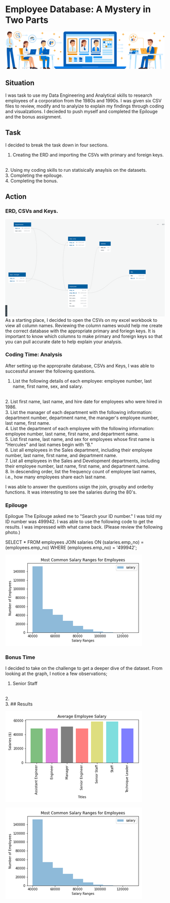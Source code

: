 # Employee Database: A Mystery in Two Parts

![Employee_Database](https://github.com/llhabers/sql-challenge/blob/main/EmployeeSQL/employee_database.svg)

## Situation
I was task to use my Data Engineering and Analytical skills to research employees of a corporation from the 1980s and 1990s. I was given six CSV files to review, modify and to analyize to explain my findings through coding and visualzations. I decieded to push myself and completed the Epilouge and the bonus assignment. 

## Task
I decided to break the task down in four sections.
<br>
1. Creating the ERD and importing the CSVs with primary and foreign keys.
<br>
2. Using my coding skills to run statisically anaylsis on the datasets.
<br>
3. Completing the epilouge.
<br>
4. Completing the bonus.

## Action

### ERD, CSVs and Keys.
![ERD_Quick_Database_Diagrams](https://github.com/llhabers/sql-challenge/blob/main/EmployeeSQL/ERD.png)
As a starting place, I decided to open the CSVs on my excel workbook to view all column names. Reviewing the column names would help me create the correct database with the appropriate primary and foriegn keys. It is important to know which columns to make primary and foreign keys so that you can pull accurate date to help explain your analysis.

### Coding Time: Analysis
After setting up the appropraite database, CSVs and Keys, I was able to successful answer the following questions.
<br>
1. List the following details of each employee: employee number, last name, first name, sex, and salary.
<br>
2. List first name, last name, and hire date for employees who were hired in 1986.
<br>
3. List the manager of each department with the following information: department number, department name, the manager's employee number, last name, first name.
<br>
4. List the department of each employee with the following information: employee number, last name, first name, and department name.
<br>
5. List first name, last name, and sex for employees whose first name is "Hercules" and last names begin with "B."
<br>
6. List all employees in the Sales department, including their employee number, last name, first name, and department name.
<br>
7. List all employees in the Sales and Development departments, including their employee number, last name, first name, and department name.
<br>
8. In descending order, list the frequency count of employee last names, i.e., how many employees share each last name.
<br>

I was able to answer the questions usign the join, groupby and orderby functions. It was interesting to see the salaries during the 80's. 

### Epilouge
Epilogue
The Epilouge asked me to "Search your ID number." I was told my ID number was 499942. I was able to use the following code to get the results. I was impressed with what came back. (Please review the following photo.)

SELECT *
FROM employees
JOIN salaries ON (salaries.emp_no) = (employees.emp_no)
WHERE (employees.emp_no) = '499942';

![Epilouge](https://github.com/llhabers/sql-challenge/blob/main/EmployeeSQL/most_common_salary_ranges_for_employees.png)
### Bonus Time
I decided to take on the challenge to get a deeper dive of the dataset. From looking at the graph, I notice a few observations;
<br>
1. Senior Staff 
<br>
2.
<br>
3.
## Results

![Average_Employee_Salaries](https://github.com/llhabers/sql-challenge/blob/main/EmployeeSQL/average_salary_by_titles.png)

![Most_Common_Salary_Ranges_For_Employees](https://github.com/llhabers/sql-challenge/blob/main/EmployeeSQL/most_common_salary_ranges_for_employees.png)
